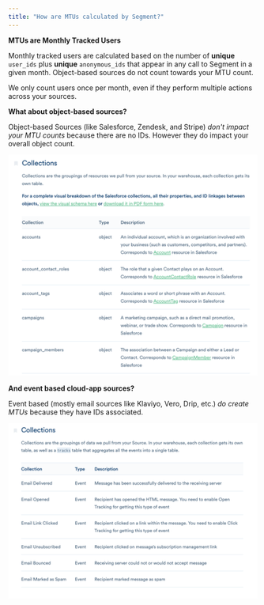 ```yaml
---
title: "How are MTUs calculated by Segment?"
---
```


**MTUs are Monthly Tracked Users**

Monthly tracked users are calculated based on the number of **unique** `user_ids` plus **unique** `anonymous_ids` that appear in any call to Segment in a given month. Object-based sources do not count towards your MTU count.

We only count users once per month, even if they perform multiple actions across your sources.

**What about object-based sources?**

Object-based Sources (like Salesforce, Zendesk, and Stripe) _don't impact your MTU counts_ because there are no IDs. However they do impact your overall object count.

![](../../images/asset_D2CxVx1I.png)

**And event based cloud-app sources?**

Event based (mostly email sources like Klaviyo, Vero, Drip, etc.) _do create MTUs_ because they have IDs associated.

![](../../images/asset_otFE2fhI.png)
